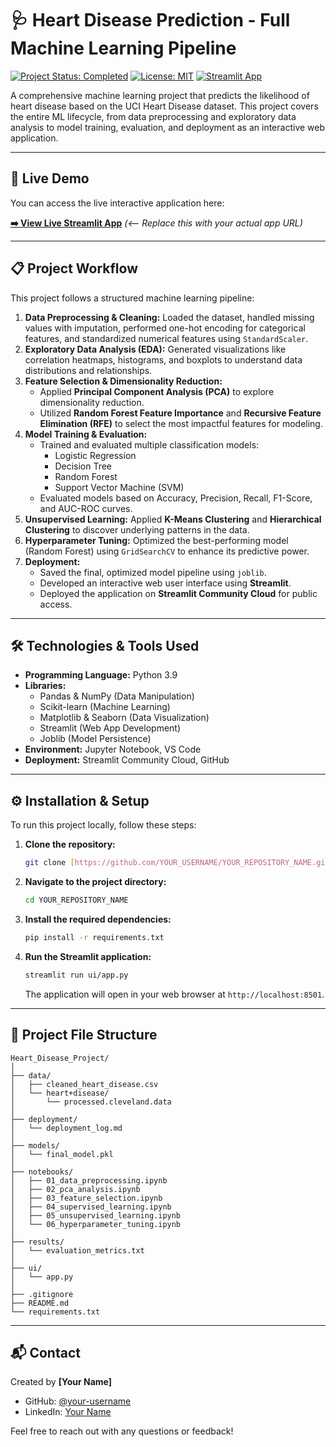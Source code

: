 # 🩺 Heart Disease Prediction - Full Machine Learning Pipeline

[![Project Status: Completed](https://img.shields.io/badge/status-completed-brightgreen.svg)](https://shields.io/)
[![License: MIT](https://img.shields.io/badge/License-MIT-blue.svg)](https://opensource.org/licenses/MIT)
[![Streamlit App](https://static.streamlit.io/badges/streamlit_badge_black_white.svg)](https://your-app-name.streamlit.app)

A comprehensive machine learning project that predicts the likelihood of heart disease based on the UCI Heart Disease dataset. This project covers the entire ML lifecycle, from data preprocessing and exploratory data analysis to model training, evaluation, and deployment as an interactive web application.

---

## 🚀 Live Demo

You can access the live interactive application here:

**[➡️ View Live Streamlit App](https://your-app-name.streamlit.app)** *(<-- Replace this with your actual app URL)*

---

## 📋 Project Workflow

This project follows a structured machine learning pipeline:

1.  **Data Preprocessing & Cleaning:** Loaded the dataset, handled missing values with imputation, performed one-hot encoding for categorical features, and standardized numerical features using `StandardScaler`.
2.  **Exploratory Data Analysis (EDA):** Generated visualizations like correlation heatmaps, histograms, and boxplots to understand data distributions and relationships.
3.  **Feature Selection & Dimensionality Reduction:**
    * Applied **Principal Component Analysis (PCA)** to explore dimensionality reduction.
    * Utilized **Random Forest Feature Importance** and **Recursive Feature Elimination (RFE)** to select the most impactful features for modeling.
4.  **Model Training & Evaluation:**
    * Trained and evaluated multiple classification models:
        * Logistic Regression
        * Decision Tree
        * Random Forest
        * Support Vector Machine (SVM)
    * Evaluated models based on Accuracy, Precision, Recall, F1-Score, and AUC-ROC curves.
5.  **Unsupervised Learning:** Applied **K-Means Clustering** and **Hierarchical Clustering** to discover underlying patterns in the data.
6.  **Hyperparameter Tuning:** Optimized the best-performing model (Random Forest) using `GridSearchCV` to enhance its predictive power.
7.  **Deployment:**
    * Saved the final, optimized model pipeline using `joblib`.
    * Developed an interactive web user interface using **Streamlit**.
    * Deployed the application on **Streamlit Community Cloud** for public access.

---

## 🛠️ Technologies & Tools Used

* **Programming Language:** Python 3.9
* **Libraries:**
    * Pandas & NumPy (Data Manipulation)
    * Scikit-learn (Machine Learning)
    * Matplotlib & Seaborn (Data Visualization)
    * Streamlit (Web App Development)
    * Joblib (Model Persistence)
* **Environment:** Jupyter Notebook, VS Code
* **Deployment:** Streamlit Community Cloud, GitHub

---

## ⚙️ Installation & Setup

To run this project locally, follow these steps:

1.  **Clone the repository:**
    ```bash
    git clone [https://github.com/YOUR_USERNAME/YOUR_REPOSITORY_NAME.git](https://github.com/YOUR_USERNAME/YOUR_REPOSITORY_NAME.git)
    ```

2.  **Navigate to the project directory:**
    ```bash
    cd YOUR_REPOSITORY_NAME
    ```

3.  **Install the required dependencies:**
    ```bash
    pip install -r requirements.txt
    ```

4.  **Run the Streamlit application:**
    ```bash
    streamlit run ui/app.py
    ```
    The application will open in your web browser at `http://localhost:8501`.

---

## 📂 Project File Structure

```
Heart_Disease_Project/
│
├── data/
│   ├── cleaned_heart_disease.csv
│   └── heart+disease/
│       └── processed.cleveland.data
│
├── deployment/
│   └── deployment_log.md
│
├── models/
│   └── final_model.pkl
│
├── notebooks/
│   ├── 01_data_preprocessing.ipynb
│   ├── 02_pca_analysis.ipynb
│   ├── 03_feature_selection.ipynb
│   ├── 04_supervised_learning.ipynb
│   ├── 05_unsupervised_learning.ipynb
│   └── 06_hyperparameter_tuning.ipynb
│
├── results/
│   └── evaluation_metrics.txt
│
├── ui/
│   └── app.py
│
├── .gitignore
├── README.md
└── requirements.txt
```

---

## 📬 Contact

Created by **[Your Name]**

* GitHub: [@your-username](https://github.com/your-username)
* LinkedIn: [Your Name](https://linkedin.com/in/your-profile)

Feel free to reach out with any questions or feedback!